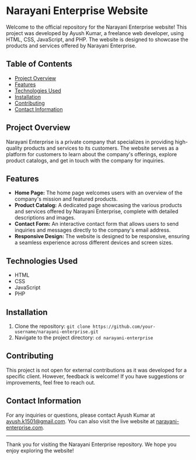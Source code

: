 # Narayani Enterprise Website

Welcome to the official repository for the Narayani Enterprise website! This project was developed by Ayush Kumar, a freelance web developer, using HTML, CSS, JavaScript, and PHP. The website is designed to showcase the products and services offered by Narayani Enterprise.

## Table of Contents

- [Project Overview](#project-overview)
- [Features](#features)
- [Technologies Used](#technologies-used)
- [Installation](#installation)
- [Contributing](#contributing)
- [Contact Information](#contact-information)

## Project Overview

Narayani Enterprise is a private company that specializes in providing high-quality products and services to its customers. The website serves as a platform for customers to learn about the company's offerings, explore product catalogs, and get in touch with the company for inquiries.

## Features

- **Home Page:** The home page welcomes users with an overview of the company's mission and featured products.
- **Product Catalog:** A dedicated page showcasing the various products and services offered by Narayani Enterprise, complete with detailed descriptions and images.
- **Contact Form:** An interactive contact form that allows users to send inquiries and messages directly to the company's email address.
- **Responsive Design:** The website is designed to be responsive, ensuring a seamless experience across different devices and screen sizes.

## Technologies Used

- HTML
- CSS
- JavaScript
- PHP

## Installation

1. Clone the repository: `git clone https://github.com/your-username/narayani-enterprise.git`
2. Navigate to the project directory: `cd narayani-enterprise`

## Contributing

This project is not open for external contributions as it was developed for a specific client. However, feedback is welcome! If you have suggestions or improvements, feel free to reach out.

## Contact Information

For any inquiries or questions, please contact Ayush Kumar at ayush.k1501@gmail.com. You can also visit the live website at [narayani-enterprise.com](http://www.narayani-enterprise.com).

---

Thank you for visiting the Narayani Enterprise repository. We hope you enjoy exploring the website!
